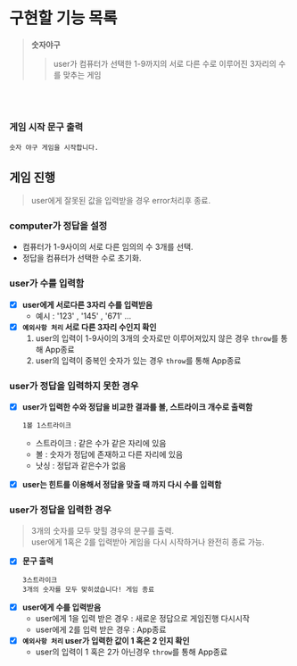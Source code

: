 # 구현할 기능 목록
>**숫자야구**
> >user가 컴퓨터가 선택한 1-9까지의 서로 다른 수로 이루어진 3자리의 수를 맞추는 게임</br>

</br>
</br>

### **게임 시작 문구 출력**
  ```
  숫자 야구 게임을 시작합니다.
  ```

## 게임 진행
> user에게 잘못된 값을 입력받을 경우 error처리후 종료.
### computer가 정답을 설정
- 컴퓨터가 1-9사이의 서로 다른 임의의 수 3개를 선택.
- 정답을 컴퓨터가 선택한 수로 초기화.

### user가 수를 입력함
- [x] **user에게 서로다른 3자리 수를 입력받음** 
	- 예시 : '123' , '145' , '671' ...
- [x] **`예외사항 처리` 서로 다른 3자리 수인지 확인**
	1. user의 입력이 1-9사이의 3개의 숫자로만 이루어져있지 않은 경우 `throw`를 통해 App종료
	2. user의 입력이 중복인 숫자가 있는 경우 `throw`를 통해 App종료

### user가 정답을 입력하지 못한 경우
- [x] **user가 입력한 수와 정답을 비교한 결과를 볼, 스트라이크 개수로 출력함**
  ```      
  1볼 1스트라이크
  ```
  - 스트라이크 : 같은 수가 같은 자리에 있음
  - 볼 : 숫자가 정답에 존재하고 다른 자리에 있음
  - 낫싱 : 정답과 같은수가 없음
	  
- [x] **user는 힌트를 이용해서 정답을 맞출 때 까지 다시 수를 입력함**

### user가 정답을 입력한 경우
> 3개의 숫자를 모두 맞힐 경우의 문구를 출력.</br>
> user에게 1혹은 2를 입력받아 게임을 다시 시작하거나 완전히 종료 가능.
- [x] **문구 출력**
  ```
  3스트라이크
  3개의 숫자를 모두 맞히셨습니다! 게임 종료
  ```
- [x] **user에게 수를 입력받음**
	- user에게 1을 입력 받은 경우 : 새로운 정답으로 게임진행 다시시작
	- user에게 2를 입력 받은 경우 : App종료
- [x] **`예외사항 처리` user가 입력한 값이 1 혹은 2 인지 확인**
	- user의 입력이 1 혹은 2가 아닌경우 `throw`를 통해 App종료